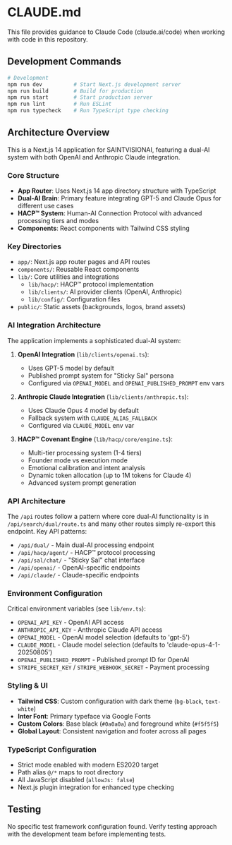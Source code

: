 # CLAUDE.md

This file provides guidance to Claude Code (claude.ai/code) when working with code in this repository.

## Development Commands

```bash
# Development
npm run dev          # Start Next.js development server
npm run build        # Build for production
npm run start        # Start production server
npm run lint         # Run ESLint
npm run typecheck    # Run TypeScript type checking
```

## Architecture Overview

This is a Next.js 14 application for SAINTVISIONAI, featuring a dual-AI system with both OpenAI and Anthropic Claude integration.

### Core Structure

- **App Router**: Uses Next.js 14 app directory structure with TypeScript
- **Dual-AI Brain**: Primary feature integrating GPT-5 and Claude Opus for different use cases
- **HACP™ System**: Human-AI Connection Protocol with advanced processing tiers and modes
- **Components**: React components with Tailwind CSS styling

### Key Directories

- `app/`: Next.js app router pages and API routes
- `components/`: Reusable React components
- `lib/`: Core utilities and integrations
  - `lib/hacp/`: HACP™ protocol implementation
  - `lib/clients/`: AI provider clients (OpenAI, Anthropic)
  - `lib/config/`: Configuration files
- `public/`: Static assets (backgrounds, logos, brand assets)

### AI Integration Architecture

The application implements a sophisticated dual-AI system:

1. **OpenAI Integration** (`lib/clients/openai.ts`):
   - Uses GPT-5 model by default
   - Published prompt system for "Sticky Sal" persona
   - Configured via `OPENAI_MODEL` and `OPENAI_PUBLISHED_PROMPT` env vars

2. **Anthropic Claude Integration** (`lib/clients/anthropic.ts`):
   - Uses Claude Opus 4 model by default
   - Fallback system with `CLAUDE_ALIAS_FALLBACK`
   - Configured via `CLAUDE_MODEL` env var

3. **HACP™ Covenant Engine** (`lib/hacp/core/engine.ts`):
   - Multi-tier processing system (1-4 tiers)
   - Founder mode vs execution mode
   - Emotional calibration and intent analysis
   - Dynamic token allocation (up to 1M tokens for Claude 4)
   - Advanced system prompt generation

### API Architecture

The `/api` routes follow a pattern where core dual-AI functionality is in `/api/search/dual/route.ts` and many other routes simply re-export this endpoint. Key API patterns:

- `/api/dual/` - Main dual-AI processing endpoint
- `/api/hacp/agent/` - HACP™ protocol processing
- `/api/sal/chat/` - "Sticky Sal" chat interface
- `/api/openai/` - OpenAI-specific endpoints
- `/api/claude/` - Claude-specific endpoints

### Environment Configuration

Critical environment variables (see `lib/env.ts`):
- `OPENAI_API_KEY` - OpenAI API access
- `ANTHROPIC_API_KEY` - Anthropic Claude API access
- `OPENAI_MODEL` - OpenAI model selection (defaults to 'gpt-5')
- `CLAUDE_MODEL` - Claude model selection (defaults to 'claude-opus-4-1-20250805')
- `OPENAI_PUBLISHED_PROMPT` - Published prompt ID for OpenAI
- `STRIPE_SECRET_KEY` / `STRIPE_WEBHOOK_SECRET` - Payment processing

### Styling & UI

- **Tailwind CSS**: Custom configuration with dark theme (`bg-black`, `text-white`)
- **Inter Font**: Primary typeface via Google Fonts
- **Custom Colors**: Base black (`#0a0a0a`) and foreground white (`#f5f5f5`)
- **Global Layout**: Consistent navigation and footer across all pages

### TypeScript Configuration

- Strict mode enabled with modern ES2020 target
- Path alias `@/*` maps to root directory
- All JavaScript disabled (`allowJs: false`)
- Next.js plugin integration for enhanced type checking

## Testing

No specific test framework configuration found. Verify testing approach with the development team before implementing tests.